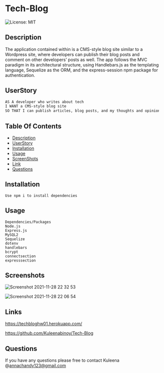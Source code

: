 # Tech-Blog

![License: MIT](https://img.shields.io/badge/License-MIT-yellow.svg)

## Description

The application contained within is a CMS-style blog site similar to a Wordpress site, where developers can publish their blog posts and comment on other developers’ posts as well. The app follows the MVC paradigm in its architectural structure, using Handlebars.js as the templating language, Sequelize as the ORM, and the express-session npm package for authentication.

## UserStory

```md
AS A developer who writes about tech
I WANT a CMS-style blog site
SO THAT I can publish articles, blog posts, and my thoughts and opinions
```

## Table Of Contents

-   [Description](#Description)
-   [UserStory](#UserStory)
-   [Installation](#Installation)
-   [Usage](#Usage)
-   [ScreenShots](#Screenshots)
-   [Link](#Links)
-   [Questions](#Questions)

## Installation

```
Use npm i to install dependencies
```

## Usage

```
Dependencies/Packages
Node.js
Express.js
MySQL2
Sequelize
dotenv
handlebars
bcrypt
connectsection
expresssection
```

## Screenshots

![Screenshot 2021-11-28 22 32 53](https://user-images.githubusercontent.com/86656634/143766012-980b07fe-7f75-4513-9708-832ef6a60696.png)

![Screenshot 2021-11-28 22 06 54](https://user-images.githubusercontent.com/86656634/143765943-e90c7e23-fcab-4124-a188-ec8da2d32843.png)

## Links

https://techbloghw01.herokuapp.com/

https://github.com/Kuleenabinoy/Tech-Blog

## Questions

If you have any questions please free to contact Kuleena @annachandy123@gmail.com
